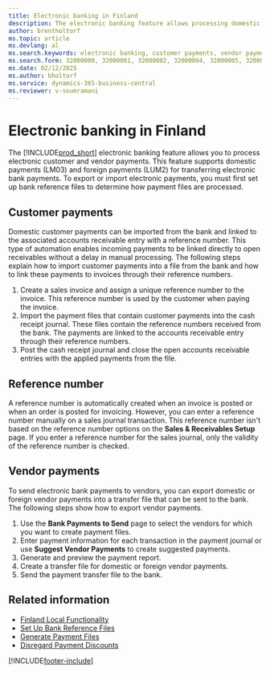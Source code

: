 ```yaml
---
title: Electronic banking in Finland
description: The electronic banking feature allows processing domestic and foreign payments. Set up bank reference files first to export or import electronic payments.
author: brentholtorf
ms.topic: article
ms.devlang: al
ms.search.keywords: electronic banking, customer payments, vendor payments, reference number
ms.search.form: 32000000, 32000001, 32000002, 32000004, 32000005, 32000006
ms.date: 02/12/2025
ms.author: bholtorf
ms.service: dynamics-365-business-central
ms.reviewer: v-soumramani
---
```


# Electronic banking in Finland

The [!INCLUDE[prod_short](../../includes/prod_short.md)] electronic banking feature allows you to process electronic customer and vendor payments. This feature supports domestic payments (LM03) and foreign payments (LUM2) for transferring electronic bank payments. To export or import electronic payments, you must first set up bank reference files to determine how payment files are processed.  

## Customer payments

Domestic customer payments can be imported from the bank and linked to the associated accounts receivable entry with a reference number. This type of automation enables incoming payments to be linked directly to open receivables without a delay in manual processing. The following steps explain how to import customer payments into a file from the bank and how to link these payments to invoices through their reference numbers.  

1. Create a sales invoice and assign a unique reference number to the invoice. This reference number is used by the customer when paying the invoice.  
1. Import the payment files that contain customer payments into the cash receipt journal. These files contain the reference numbers received from the bank. The payments are linked to the accounts receivable entry through their reference numbers.  
1. Post the cash receipt journal and close the open accounts receivable entries with the applied payments from the file.  

## Reference number

A reference number is automatically created when an invoice is posted or when an order is posted for invoicing. However, you can enter a reference number manually on a sales journal transaction. This reference number isn't based on the reference number options on the **Sales & Receivables Setup** page. If you enter a reference number for the sales journal, only the validity of the reference number is checked.  

## Vendor payments

To send electronic bank payments to vendors, you can export domestic or foreign vendor payments into a transfer file that can be sent to the bank. The following steps show how to export vendor payments.  

1. Use the **Bank Payments to Send** page to select the vendors for which you want to create payment files.  
1. Enter payment information for each transaction in the payment journal or use **Suggest Vendor Payments** to create suggested payments.  
1. Generate and preview the payment report.  
1. Create a transfer file for domestic or foreign vendor payments.  
1. Send the payment transfer file to the bank.  

## Related information

- [Finland Local Functionality](finland-local-functionality.md)
- [Set Up Bank Reference Files](how-to-set-up-bank-reference-files.md)
- [Generate Payment Files](how-to-generate-payment-files.md)
- [Disregard Payment Discounts](how-to-disregard-payment-discounts.md)

[!INCLUDE[footer-include](../../includes/footer-banner.md)]
